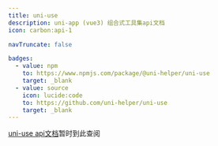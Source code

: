```yaml
---
title: uni-use
description: uni-app (vue3) 组合式工具集api文档
icon: carbon:api-1

navTruncate: false

badges:
  - value: npm
    to: https://www.npmjs.com/package/@uni-helper/uni-use
    target: _blank
  - value: source
    icon: lucide:code
    to: https://github.com/uni-helper/uni-use
    target: _blank
---
```


[uni-use api文档](https://uni-helper.github.io/uni-use/apis.html)暂时到此查阅
